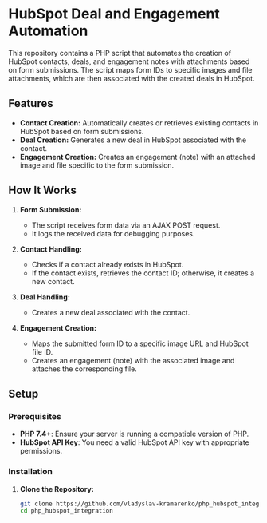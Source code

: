 # HubSpot Deal and Engagement Automation

This repository contains a PHP script that automates the creation of HubSpot contacts, deals, and engagement notes with attachments based on form submissions. The script maps form IDs to specific images and file attachments, which are then associated with the created deals in HubSpot.

## Features

- **Contact Creation:** Automatically creates or retrieves existing contacts in HubSpot based on form submissions.
- **Deal Creation:** Generates a new deal in HubSpot associated with the contact.
- **Engagement Creation:** Creates an engagement (note) with an attached image and file specific to the form submission.

## How It Works

1. **Form Submission:**
   - The script receives form data via an AJAX POST request.
   - It logs the received data for debugging purposes.

2. **Contact Handling:**
   - Checks if a contact already exists in HubSpot.
   - If the contact exists, retrieves the contact ID; otherwise, it creates a new contact.

3. **Deal Handling:**
   - Creates a new deal associated with the contact.

4. **Engagement Creation:**
   - Maps the submitted form ID to a specific image URL and HubSpot file ID.
   - Creates an engagement (note) with the associated image and attaches the corresponding file.

## Setup

### Prerequisites

- **PHP 7.4+**: Ensure your server is running a compatible version of PHP.
- **HubSpot API Key**: You need a valid HubSpot API key with appropriate permissions.

### Installation

1. **Clone the Repository:**

   ```bash
   git clone https://github.com/vladyslav-kramarenko/php_hubspot_integration.git
   cd php_hubspot_integration
